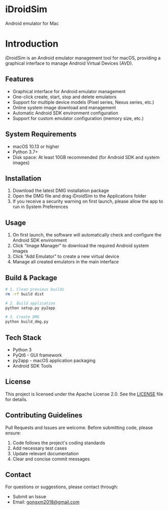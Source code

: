 # iDroidSim
Android emulator for Mac

# Introduction
iDroidSim is an Android emulator management tool for macOS, providing a graphical interface to manage Android Virtual Devices (AVD).

## Features

- Graphical interface for Android emulator management
- One-click create, start, stop and delete emulators
- Support for multiple device models (Pixel series, Nexus series, etc.)
- Online system image download and management
- Automatic Android SDK environment configuration
- Support for custom emulator configuration (memory size, etc.)

## System Requirements

- macOS 10.13 or higher
- Python 3.7+
- Disk space: At least 10GB recommended (for Android SDK and system images)

## Installation

1. Download the latest DMG installation package
2. Open the DMG file and drag iDroidSim to the Applications folder
3. If you receive a security warning on first launch, please allow the app to run in System Preferences

## Usage

1. On first launch, the software will automatically check and configure the Android SDK environment
2. Click "Image Manager" to download the required Android system images
3. Click "Add Emulator" to create a new virtual device
4. Manage all created emulators in the main interface

## Build & Package

```bash
# 1. Clean previous builds
rm -rf build dist

# 2. Build application
python setup.py py2app

# 3. Create DMG
python build_dmg.py
```

## Tech Stack

- Python 3
- PyQt6 - GUI framework
- py2app - macOS application packaging
- Android SDK Tools

## License

This project is licensed under the Apache License 2.0. See the [LICENSE](LICENSE) file for details.

## Contributing Guidelines

Pull Requests and Issues are welcome. Before submitting code, please ensure:

1. Code follows the project's coding standards
2. Add necessary test cases
3. Update relevant documentation
4. Clear and concise commit messages

## Contact

For questions or suggestions, please contact through:

- Submit an Issue
- Email: gongxm2018@gmail.com 